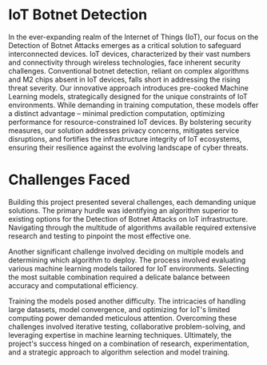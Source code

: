 # IoT Botnet Detection

In the ever-expanding realm of the Internet of Things (IoT), our focus on the Detection of Botnet Attacks emerges as a critical solution to safeguard interconnected devices. IoT devices, characterized by their vast numbers and connectivity through wireless technologies, face inherent security challenges. Conventional botnet detection, reliant on complex algorithms and M2 chips absent in IoT devices, falls short in addressing the rising threat severity. Our innovative approach introduces pre-cooked Machine Learning models, strategically designed for the unique constraints of IoT environments. While demanding in training computation, these models offer a distinct advantage – minimal prediction computation, optimizing performance for resource-constrained IoT devices. By bolstering security measures, our solution addresses privacy concerns, mitigates service disruptions, and fortifies the infrastructure integrity of IoT ecosystems, ensuring their resilience against the evolving landscape of cyber threats.

# Challenges Faced

Building this project presented several challenges, each demanding unique solutions. The primary hurdle was identifying an algorithm superior to existing options for the Detection of Botnet Attacks on IoT infrastructure. Navigating through the multitude of algorithms available required extensive research and testing to pinpoint the most effective one.

Another significant challenge involved deciding on multiple models and determining which algorithm to deploy. The process involved evaluating various machine learning models tailored for IoT environments. Selecting the most suitable combination required a delicate balance between accuracy and computational efficiency.

Training the models posed another difficulty. The intricacies of handling large datasets, model convergence, and optimizing for IoT's limited computing power demanded meticulous attention. Overcoming these challenges involved iterative testing, collaborative problem-solving, and leveraging expertise in machine learning techniques. Ultimately, the project's success hinged on a combination of research, experimentation, and a strategic approach to algorithm selection and model training.
